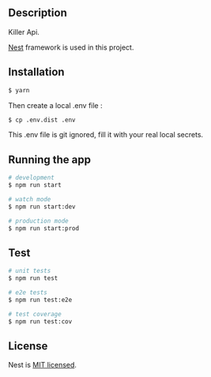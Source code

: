 ## Description

Killer Api.

[Nest](https://github.com/nestjs/nest) framework is used in this project.

## Installation

```bash
$ yarn
```

Then create a local .env file : 

```bash
$ cp .env.dist .env
```

This .env file is git ignored, fill it with your real local secrets.

## Running the app

```bash
# development
$ npm run start

# watch mode
$ npm run start:dev

# production mode
$ npm run start:prod
```

## Test

```bash
# unit tests
$ npm run test

# e2e tests
$ npm run test:e2e

# test coverage
$ npm run test:cov
```

## License

Nest is [MIT licensed](LICENSE).
